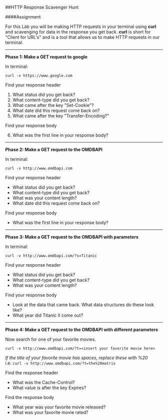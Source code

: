 ##HTTP Response Scavenger Hunt

####Assignment

For this Lab you will be making HTTP requests in your terminal using **curl** and scavenging for data in the response you get back. **curl** is short for "Client for URL's" and is a tool that allows us to make HTTP requests in our terminal.  

___________________________________________

**Phase 1: Make a GET request to google**

In terminal:

`curl -v https://www.google.com`

Find your response header

  1. What status did you get back?
  2. What content-type did you get back?
  3. What came after the key "Set-Cookie"?
  4. What date did this request come back on?
  5. What came after the key "Transfer-Encoding?"

Find your response body

  6. What was the first line in your response body?

_______________________________________________

**Phase 2: Make a GET request to the OMDBAPI**

In terminal:

`curl -v http://www.omdbapi.com`  

Find your response header

  - What status did you get back?
  - What content-type did you get back?
  - What was your content length?
  - What date did this request come back on?

Find your response body

  - What was the first line in your response body?

___________________________________________________

**Phase 3: Make a GET request to the OMDBAPI with parameters**

In terminal:  

`curl -v http://www.omdbapi.com/?s=Titanic`

Find your response header

  - What status did you get back?
  - What content-type did you get back?
  - What was your content length?

Find your response body

  - Look at the data that came back. What data structures do these look like?
  - What year did Titanic II come out?

_______________________________________________________________________

**Phase 4: Make a GET request to the OMDBAPI with different parameters**

Now search for one of your favorite movies.

`curl -v http://www.omdbapi.com/?t=<insert your favorite movie here>`

*If the title of your favorite movie has spaces, replace these with %20*  
i.e. `curl -v http://www.omdbapi.com/?t=the%20matrix` 

Find the response header  

  - What was the Cache-Control?
  - What value is after the key Expires?

Find the response body

  - What year was your favorite movie released?
  - What was your favorite movie rated?
